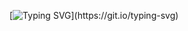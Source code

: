 [![Typing SVG](https://readme-typing-svg.demolab.com?font=Gloria+Hallelujah&size=23&duration=4000&pause=1000&color=AF21D5&center=true&vCenter=true&repeat=false&width=435&lines=Hi%2C+I'm+Artem.+Welcome+to+my+GitHub!)](https://git.io/typing-svg)
